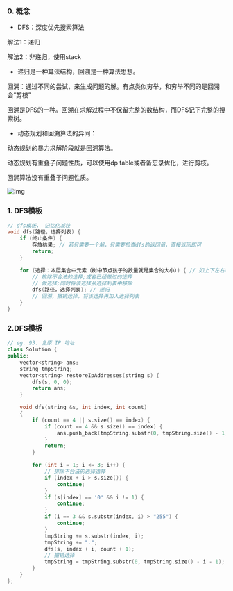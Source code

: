 ### 0. 概念

- DFS：深度优先搜索算法

解法1：递归

解法2：非递归，使用stack

- 递归是一种算法结构，回溯是一种算法思想。

回溯：通过不同的尝试，来生成问题的解。有点类似穷举，和穷举不同的是回溯会“剪枝”

回溯是DFS的一种。回溯在求解过程中不保留完整的数结构，而DFS记下完整的搜索树。

- 动态规划和回溯算法的异同：

动态规划的暴力求解阶段就是回溯算法。

动态规划有重叠子问题性质，可以使用dp table或者备忘录优化，进行剪枝。

回溯算法没有重叠子问题性质。

![img](https://pic.leetcode-cn.com/1611504979-HoeCGp-image.png)

### 1. DFS模板

``` c++
// dfs模板， 记忆化减枝
void dfs(路径，选择列表) {
    if (终止条件) {
        存放结果; // 若只需要一个解，只需要检查dfs的返回值，直接返回即可
        return;
    }

    for (选择：本层集合中元素（树中节点孩子的数量就是集合的大小）) { // 如上下左右等，(有时，需按照题意，构造选择的集合)
        // 排除不合法的选择;或者已经做过的选择
        // 做选择;同时将该选择从选择列表中移除
        dfs(路径，选择列表); // 递归
        // 回溯，撤销选择，将该选择再加入选择列表
    }
}
```
### 2.DFS模板

``` cpp
// eg. 93. 复原 IP 地址
class Solution {
public:
    vector<string> ans;
    string tmpString;
    vector<string> restoreIpAddresses(string s) {
        dfs(s, 0, 0);
        return ans;
    }

    void dfs(string &s, int index, int count)
    {
        if (count == 4 || s.size() == index) {
            if (count == 4 && s.size() == index) {
                ans.push_back(tmpString.substr(0, tmpString.size() - 1));
            }
            return;
        }

        for (int i = 1; i <= 3; i++) {
            // 排除不合法的选择选择
            if (index + i > s.size()) {
                continue;
            }
            if (s[index] == '0' && i != 1) {
                continue;
            }
            if (i == 3 && s.substr(index, i) > "255") {
                continue;
            }
            tmpString += s.substr(index, i);
            tmpString += ".";
            dfs(s, index + i, count + 1);
            // 撤销选择
            tmpString = tmpString.substr(0, tmpString.size() - i - 1);
        }
    }
};
```

